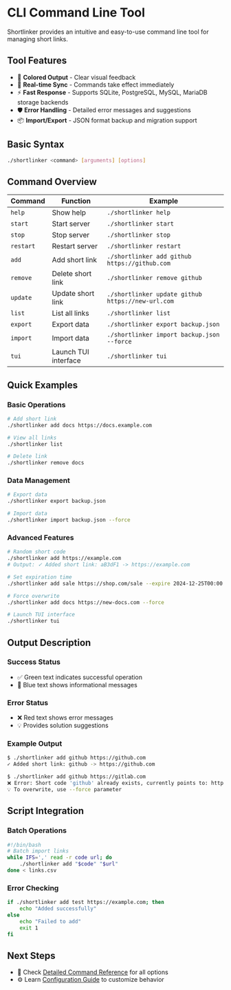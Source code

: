 # CLI Command Line Tool

Shortlinker provides an intuitive and easy-to-use command line tool for managing short links.

## Tool Features

- 🎨 **Colored Output** - Clear visual feedback
- 🔄 **Real-time Sync** - Commands take effect immediately  
- ⚡ **Fast Response** - Supports SQLite, PostgreSQL, MySQL, MariaDB storage backends
- 🛡️ **Error Handling** - Detailed error messages and suggestions
- 📦 **Import/Export** - JSON format backup and migration support

## Basic Syntax

```bash
./shortlinker <command> [arguments] [options]
```

## Command Overview

| Command | Function | Example |
|---------|----------|---------|
| `help` | Show help | `./shortlinker help` |
| `start` | Start server | `./shortlinker start` |
| `stop` | Stop server | `./shortlinker stop` |
| `restart` | Restart server | `./shortlinker restart` |
| `add` | Add short link | `./shortlinker add github https://github.com` |
| `remove` | Delete short link | `./shortlinker remove github` |
| `update` | Update short link | `./shortlinker update github https://new-url.com` |
| `list` | List all links | `./shortlinker list` |
| `export` | Export data | `./shortlinker export backup.json` |
| `import` | Import data | `./shortlinker import backup.json --force` |
| `tui` | Launch TUI interface | `./shortlinker tui` |

## Quick Examples

### Basic Operations

```bash
# Add short link
./shortlinker add docs https://docs.example.com

# View all links
./shortlinker list

# Delete link
./shortlinker remove docs
```

### Data Management

```bash
# Export data
./shortlinker export backup.json

# Import data
./shortlinker import backup.json --force
```

### Advanced Features

```bash
# Random short code
./shortlinker add https://example.com
# Output: ✓ Added short link: aB3dF1 -> https://example.com

# Set expiration time
./shortlinker add sale https://shop.com/sale --expire 2024-12-25T00:00:00Z

# Force overwrite
./shortlinker add docs https://new-docs.com --force

# Launch TUI interface
./shortlinker tui
```

## Output Description

### Success Status

- ✅ Green text indicates successful operation
- 🔵 Blue text shows informational messages

### Error Status

- ❌ Red text shows error messages
- 💡 Provides solution suggestions

### Example Output

```bash
$ ./shortlinker add github https://github.com
✓ Added short link: github -> https://github.com

$ ./shortlinker add github https://gitlab.com
❌ Error: Short code 'github' already exists, currently points to: https://github.com
💡 To overwrite, use --force parameter
```

## Script Integration

### Batch Operations

```bash
#!/bin/bash
# Batch import links
while IFS=',' read -r code url; do
    ./shortlinker add "$code" "$url"
done < links.csv
```

### Error Checking

```bash
if ./shortlinker add test https://example.com; then
    echo "Added successfully"
else
    echo "Failed to add"
    exit 1
fi
```

## Next Steps

- 📖 Check [Detailed Command Reference](/en/cli/commands) for all options
- ⚙️ Learn [Configuration Guide](/en/config/) to customize behavior
